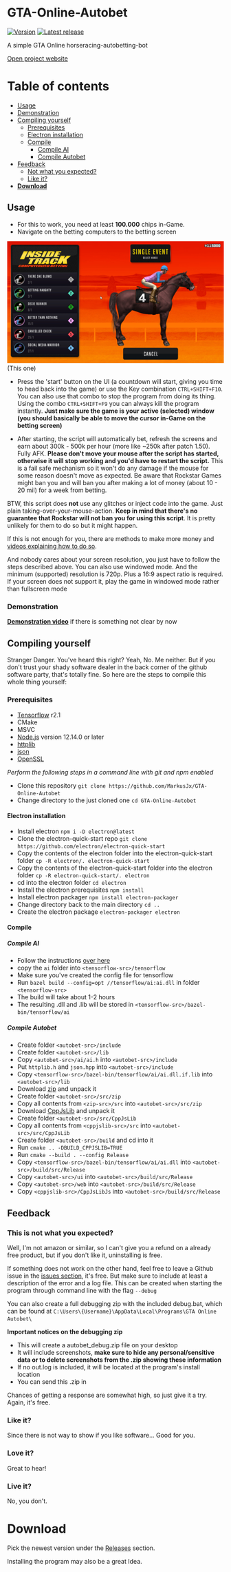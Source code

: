 # GTA-Online-Autobet

[![Version](https://img.shields.io/badge/Version-1.0.4-green)](https://github.com/MarkusJx/GTA-Online-Autobet/releases/latest)
[![Latest release](https://img.shields.io/badge/Latest_release-experimental-orange)](https://github.com/MarkusJx/GTA-Online-Autobet/releases/latest)

A simple GTA Online horseracing-autobetting-bot

[Open project website](https://markusjx.github.io/autobet/)

Table of contents
=================

<!--ts-->
   * [Usage](#usage)
   * [Demonstration](#demonstration)
   * [Compiling yourself](#Compiling-yourself)
     * [Prerequisites](#prerequisites)
     * [Electron installation](#electron-installation)
     * [Compile](#Compile)
        * [Compile AI](#Compile-AI)
        * [Compile Autobet](#Compile-Autobet)
   * [Feedback](#feedback)
     * [Not what you expected?](#this-is-not-what-you-expected)
     * [Like it?](#like-it)
   * **[Download](#download)**
<!--te-->


## Usage

* For this to work, you need at least **100.000** chips in-Game.
* Navigate on the betting computers to the betting screen

![This one](betting.jpg)
(This one)

* Press the 'start' button on the UI (a countdown will start, giving you time to head back into the game) or use the Key combination ```CTRL+SHIFT+F10```. You can also use that combo to stop the program from doing its thing. Using the combo ```CTRL+SHIFT+F9``` you can always kill the program instantly. **Just make sure the game is your active (selected) window (you should basically be able to move the cursor in-Game on the betting screen)**

* After starting, the script will automatically bet, refresh the screens and earn about 300k - 500k per hour (more like ~250k after patch 1.50). Fully AFK. **Please don't move your mouse after the script has started, otherwise it will stop working and you'd have to restart the script.** This is a fail safe mechanism so it won't do any damage if the mouse for some reason doesn't move as expected. Be aware that Rockstar Games might ban you and will ban you after making a lot of money (about 10 - 20 mil) for a week from betting.

BTW, this script does **not** use any glitches or inject code into the game. Just plain taking-over-your-mouse-action.
**Keep in mind that there's no guarantee that Rockstar will not ban you for using this script**.
It is pretty unlikely for them to do so but it might happen.

If this is not enough for you, there are methods to make more money and [videos explaining how to do so](https://youtu.be/dQw4w9WgXcQ?t=43).

And nobody cares about your screen resolution, you just have to follow the steps described above. You can also use windowed mode. And the minimum (supported) resolution is 720p. Plus a 16:9 aspect ratio is required.
If your screen does not support it, play the game in windowed mode rather than fullscreen mode

### Demonstration

**[Demonstration video](https://youtu.be/dQw4w9WgXcQ)** if there is something not clear by now

## Compiling yourself

Stranger Danger. You've heard this right? Yeah, No. Me neither. But if you don't trust your shady software dealer in the back corner of the github software party, that's totally fine. So here are the steps to compile this whole thing yourself:

### Prerequisites

* [Tensorflow](https://www.tensorflow.org/install/source_windows?lang=python3) r2.1
* CMake
* MSVC
* [Node.js](https://nodejs.org/en/) version 12.14.0 or later
* [httplib](https://github.com/yhirose/cpp-httplib)
* [json](https://github.com/nlohmann/json)
* [OpenSSL](https://slproweb.com/products/Win32OpenSSL.html)

*Perform the following steps in a command line with git and npm enabled*
* Clone this repository ``git clone https://github.com/MarkusJx/GTA-Online-Autobet``
* Change directory to the just cloned one ``cd GTA-Online-Autobet``

#### Electron installation
* Install electron ``npm i -D electron@latest``
* Clone the electron-quick-start repo ``git clone https://github.com/electron/electron-quick-start``
* Copy the contents of the electron folder into the electron-quick-start folder ``cp -R electron/. electron-quick-start``
* Copy the contents of the electron-quick-start folder into the electron folder ``cp -R electron-quick-start/. electron``
* cd into the electron folder ``cd electron``
* Install the electron prerequisites ``npm install``
* Install electron packager ``npm install electron-packager``
* Change directory back to the main directory ``cd ..``
* Create the electron package ``electron-packager electron``

#### Compile
##### Compile AI
* Follow the instructions [over here](https://www.tensorflow.org/install/source_windows?lang=python3)
* copy the ``ai`` folder into ``<tensorflow-src>/tensorflow``
* Make sure you've created the config file for tensorflow
* Run ``bazel build --config=opt //tensorflow/ai:ai.dll`` in folder ``<tensorflow-src>``
* The build will take about 1-2 hours
* The resulting .dll and .lib will be stored in ``<tensorflow-src>/bazel-bin/tensorflow/ai``

##### Compile Autobet
* Create folder ``<autobet-src>/include``
* Create folder ``<autobet-src>/lib``
* Copy ``<autobet-src>/ai/ai.h`` into ``<autobet-src>/include``
* Put ``httplib.h`` and ``json.hpp`` into ``<autobet-src>/include``
* Copy ``<tensorflow-src>/bazel-bin/tensorflow/ai/ai.dll.if.lib`` into ``<autobet-src>/lib``
* Download [zip](https://github.com/kuba--/zip) and unpack it
* Create folder ``<autobet-src>/src/zip``
* Copy all contents from ``<zip-src>/src`` into ``<autobet-src>/src/zip``
* Download [CppJsLib](https://github.com/MarkusJx/CppJsLib) and unpack it
* Create folder ``<autobet-src>/src/CppJsLib``
* Copy all contents from ``<cppjslib-src>/src`` into ``<autobet-src>/src/CppJsLib``
* Create folder ``<autobet-src>/build`` and cd into it
* Run ``cmake .. -DBUILD_CPPJSLIB=TRUE``
* Run ``cmake --build . --config Release``
* Copy ``<tensorflow-src>/bazel-bin/tensorflow/ai/ai.dll`` into ``<autobet-src>/build/src/Release``
* Copy ``<autobet-src>/ui`` into ``<autobet-src>/build/src/Release``
* Copy ``<autobet-src>/web`` into ``<autobet-src>/build/src/Release``
* Copy ``<cppjslib-src>/CppJsLibJs`` into ``<autobet-src>/build/src/Release``

## Feedback
### This is not what you expected?
Well, I'm not amazon or similar, so I can't give you a refund on a already free product, but if you don't like it, uninstalling is free.

If something does not work on the other hand, feel free to leave a Github issue in the [issues section](https://github.com/MarkusJx/GTA-Online-Autobet/issues), it's free. But make sure to include at least a description of the error and a log file. This can be created when starting the program through command line with the flag ```--debug```

You can also create a full debugging zip with the included debug.bat, which can be found at
```C:\Users\{Username}\AppData\Local\Programs\GTA Online Autobet\```

**Important notices on the debugging zip**
* This will create a autobet_debug.zip file on your desktop
* It will include screenshots, **make sure to hide any personal/sensitive data or to delete screenshots from the .zip showing these information**
* If no out.log is included, it will be located at the program's install location
* You can send this .zip in

Chances of getting a response are somewhat high, so just give it a try. Again, it's free.

### Like it?
Since there is not way to show if you like software... Good for you.

### Love it?
Great to hear!

### Live it?
No, you don't.

# Download

Pick the newest version under the [Releases](https://github.com/MarkusJx/GTA-Online-Autobet/releases/latest) section.

Installing the program may also be a great Idea.
